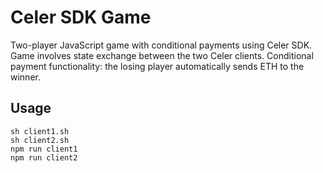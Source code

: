 # Celer SDK Game

Two-player JavaScript game with conditional payments using Celer SDK.
Game involves state exchange between the two Celer clients.
Conditional payment functionality: the losing player automatically sends ETH to the winner.

## Usage

```
sh client1.sh
sh client2.sh
npm run client1
npm run client2
```

